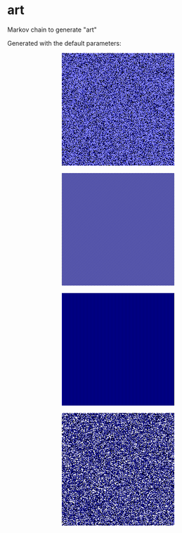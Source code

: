 # art
Markov chain to generate "art"

Generated with the default parameters:

<p align="center">
  <img src="https://github.com/bentrevett/art/blob/master/art-1.png" alt="art-1"/>
</p>

<p align="center">
  <img src="https://github.com/bentrevett/art/blob/master/art-2.png" alt="art-2"/>
</p>

<p align="center">
  <img src="https://github.com/bentrevett/art/blob/master/art-3.png" alt="art-3"/>
</p>

<p align="center">
  <img src="https://github.com/bentrevett/art/blob/master/art-4.png" alt="art-4"/>
</p>
